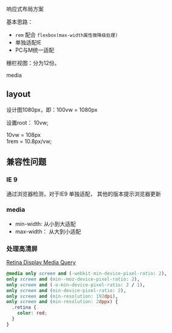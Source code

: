 响应式布局方案

基本思路： 

+ `rem` 配合 `flexbox(max-width属性做降级处理)`
+ 单独适配IE
+ PC与M统一适配

栅栏视图：分为12份。

media   




## layout

设计图1080px，即：100vw = 1080px

设置root： 10vw;

10vw = 108px    
1rem = 10.8px/vw;


## 兼容性问题

### IE 9
通过浏览器检测，对于IE9 单独适配， 其他的版本提示浏览器更新

### media
+ min-width: 从小到大适配
+ max-width： 从大到小适配

### 处理高清屏
[Retina Display Media Query](https://css-tricks.com/snippets/css/retina-display-media-query/)

```css
@media only screen and (-webkit-min-device-pixel-ratio: 2),
only screen and (min--moz-device-pixel-ratio: 2),
only screen and (-o-min-device-pixel-ratio: 2 / 1),
only screen and (min-device-pixel-ratio: 2),
only screen and (min-resolution: 192dpi),
only screen and (min-resolution: 2dppx) {
  .retina {
    color: red;
  }
}
```



